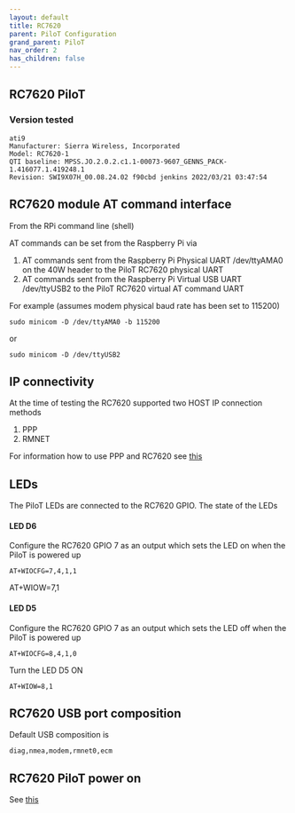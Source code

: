 ```yaml
---
layout: default
title: RC7620
parent: PiloT Configuration
grand_parent: PiloT
nav_order: 2
has_children: false
---
```


## RC7620 PiloT
### Version tested
```
ati9
Manufacturer: Sierra Wireless, Incorporated
Model: RC7620-1
QTI baseline: MPSS.JO.2.0.2.c1.1-00073-9607_GENNS_PACK-1.416077.1.419248.1
Revision: SWI9X07H_00.08.24.02 f90cbd jenkins 2022/03/21 03:47:54
```


## RC7620 module AT command interface

From the RPi command line (shell)


AT commands can be set from the Raspberry Pi via
1. AT commands sent from the Raspberry Pi Physical UART /dev/ttyAMA0 on the 40W header to the PiloT RC7620 physical UART 
2. AT commands sent from the Raspberry Pi Virtual USB UART /dev/ttyUSB2 to the PiloT RC7620 virtual AT command UART

For example (assumes modem physical baud rate has been set to 115200)
```
sudo minicom -D /dev/ttyAMA0 -b 115200
```
or
```
sudo minicom -D /dev/ttyUSB2
```

## IP connectivity
At the time of testing the RC7620 supported two HOST IP connection methods
1. PPP
2. RMNET 

For information how to use PPP and RC7620 see [this](https://github.com/johnofleek/tree/master/RPi_SierraWireless_PPP#rc7620-module) 


## LEDs
The PiloT LEDs are connected to the RC7620 GPIO. The state of the LEDs 

#### LED D6
Configure the RC7620 GPIO 7 as an output which sets the LED on when the PiloT is powered up
```
AT+WIOCFG=7,4,1,1
```
AT+WIOW=7,1

#### LED D5
Configure the RC7620 GPIO 7 as an output which sets the LED off when the PiloT is powered up
```
AT+WIOCFG=8,4,1,0
```
Turn the LED D5 ON
```
AT+WIOW=8,1
```


## RC7620 USB port composition
Default USB composition is 
```
diag,nmea,modem,rmnet0,ecm
```


## RC7620 PiloT power on 

See [this](https://github.com/johnofleek/PiloT/tree/master/scripts_pilotControl) 

   
  
